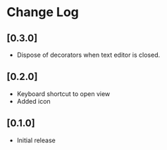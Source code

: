 # Change Log

## [0.3.0]

- Dispose of decorators when text editor is closed.

## [0.2.0]

- Keyboard shortcut to open view
- Added icon

## [0.1.0]

- Initial release
